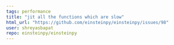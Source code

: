 ```yaml
---
tags: performance
title: "jit all the functions which are slow"
html_url: "https://github.com/einsteinpy/einsteinpy/issues/98"
user: shreyasbapat
repo: einsteinpy/einsteinpy
---
```


